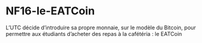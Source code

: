 # NF16-le-EATCoin
L’UTC décide d’introduire sa propre monnaie, sur le modèle du Bitcoin, pour permettre aux étudiants d’acheter des repas à la cafétéria : le EATCoin

